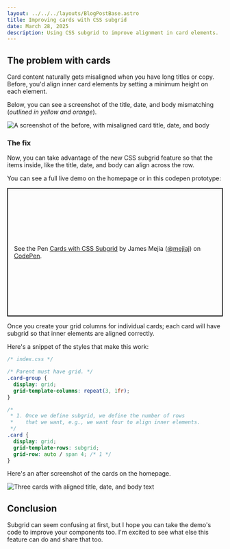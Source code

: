 ```yaml
---
layout: ../../../layouts/BlogPostBase.astro
title: Improving cards with CSS subgrid
date: March 28, 2025
description: Using CSS subgrid to improve alignment in card elements.
---
```


## The problem with cards

Card content naturally gets misaligned when you have long titles or copy. Before, you'd align inner card elements by setting a minimum height on each element.

Below, you can see a screenshot of the title, date, and body mismatching (_outlined in yellow and orange_).

![A screenshot of the before, with misaligned card title, date, and body](/assets/img/blog/cards-before.webp)

### The fix

Now, you can take advantage of the new CSS subgrid feature so that the items inside, like the title, date, and body can align across the row.

You can see a full live demo on the homepage or in this codepen prototype:

<p class="codepen" data-height="300" data-theme-id="dark" data-slug-hash="emYPzxb" data-pen-title="Cards with CSS Subgrid" data-user="mejiaj" style="height: 300px; box-sizing: border-box; display: flex; align-items: center; justify-content: center; border: 2px solid; margin: 1em 0; padding: 1em;">
  <span>See the Pen <a href="https://codepen.io/mejiaj/pen/emYPzxb">
  Cards with CSS Subgrid</a> by James Mejia (<a href="https://codepen.io/mejiaj">@mejiaj</a>)
  on <a href="https://codepen.io">CodePen</a>.</span>
</p>
<script async src="https://public.codepenassets.com/embed/index.js"></script>

Once you create your grid columns for individual cards; each card will have subgrid so that inner elements are aligned correctly.

Here's a snippet of the styles that make this work:

```css
/* index.css */

/* Parent must have grid. */
.card-group {
  display: grid;
  grid-template-columns: repeat(3, 1fr);
}

/*
 * 1. Once we define subgrid, we define the number of rows
 *    that we want, e.g., we want four to align inner elements.
 */
.card {
  display: grid;
  grid-template-rows: subgrid;
  grid-row: auto / span 4; /* 1 */
}
```

Here's an after screenshot of the cards on the homepage.

![Three cards with aligned title, date, and body text](/assets/img/blog/cards-after.webp)

## Conclusion

Subgrid can seem confusing at first, but I hope you can take the demo's code to improve your components too. I'm excited to see what else this feature can do and share that too.
